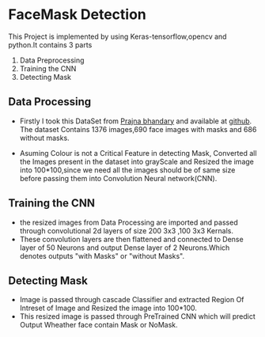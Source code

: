 # FaceMask Detection
This Project is implemented by using Keras-tensorflow,opencv and python.It contains 3 parts

1. Data Preprocessing
2. Training the CNN
3. Detecting Mask

## Data Processing
- Firstly I took this DataSet from [Prajna bhandary](#) and available at [github](https://github.com/prajnasb/observations/tree/master/experiements/data).
The dataset Contains 1376 images,690 face images with masks and 686 without masks.

- Asuming Colour is not a Critical Feature in detecting Mask, Converted all the Images present in the dataset into grayScale and Resized the image into 100*100,since we need all the images should be of same size before passing them into Convolution Neural network(CNN).
 
 ## Training the CNN
 - the resized images from Data Processing are imported and passed through  convolutional 2d layers of size 200 3x3 ,100 3x3 Kernals.
 - These convolution layers are then flattened and connected to Dense layer of 50 Neurons and output Dense layer of 2 Neurons.Which denotes outputs "with Masks" or "without Masks".
 
 ## Detecting Mask
 - Image is passed through cascade Classifier and extracted Region Of Intreset of Image and Resized the image into 100*100.
 - This resized image is passed through PreTrained CNN which will predict Output Wheather face contain Mask or NoMask.
